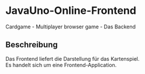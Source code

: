 # JavaUno-Online-Frontend
Cardgame - Multiplayer browser game - Das Backend

## Beschreibung
Das Frontend liefert die Darstellung für das Kartenspiel.\
Es handelt sich um eine Frontend-Application.
